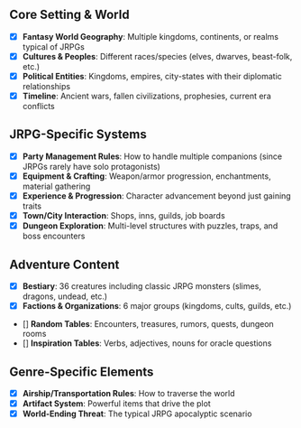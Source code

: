 ## Core Setting & World
- [X] **Fantasy World Geography**: Multiple kingdoms, continents, or realms typical of JRPGs
- [X] **Cultures & Peoples**: Different races/species (elves, dwarves, beast-folk, etc.)
- [X] **Political Entities**: Kingdoms, empires, city-states with their diplomatic relationships
- [X] **Timeline**: Ancient wars, fallen civilizations, prophesies, current era conflicts

## JRPG-Specific Systems
- [X] **Party Management Rules**: How to handle multiple companions (since JRPGs rarely have solo protagonists)
- [X] **Equipment & Crafting**: Weapon/armor progression, enchantments, material gathering
- [X] **Experience & Progression**: Character advancement beyond just gaining traits
- [X] **Town/City Interaction**: Shops, inns, guilds, job boards
- [X] **Dungeon Exploration**: Multi-level structures with puzzles, traps, and boss encounters

## Adventure Content
- [X] **Bestiary**: 36 creatures including classic JRPG monsters (slimes, dragons, undead, etc.)
- [X] **Factions & Organizations**: 6 major groups (kingdoms, cults, guilds, etc.)
- [] **Random Tables**: Encounters, treasures, rumors, quests, dungeon rooms
- [] **Inspiration Tables**: Verbs, adjectives, nouns for oracle questions

## Genre-Specific Elements
- [X] **Airship/Transportation Rules**: How to traverse the world
- [X] **Artifact System**: Powerful items that drive the plot
- [X] **World-Ending Threat**: The typical JRPG apocalyptic scenario
